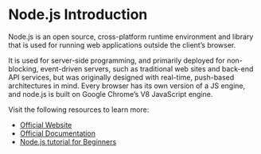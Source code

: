 # Node.js Introduction

Node.js is an open source, cross-platform runtime environment and library that is used for running web applications outside the client’s browser.

It is used for server-side programming, and primarily deployed for non-blocking, event-driven servers, such as traditional web sites and back-end API services, but was originally designed with real-time, push-based architectures in mind. Every browser has its own version of a JS engine, and node.js is built on Google Chrome’s V8 JavaScript engine.

Visit the following resources to learn more:

- [Official Website](https://nodejs.org/en/)
- [Official Documentation](https://nodejs.org/en/docs/)
- [Node.js tutorial for Beginners](https://youtu.be/f2EqECiTBL8)
